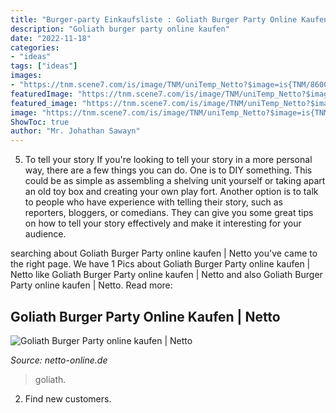 ```yaml
---
title: "Burger-party Einkaufsliste : Goliath Burger Party Online Kaufen"
description: "Goliath burger party online kaufen"
date: "2022-11-18"
categories:
- "ideas"
tags: ["ideas"]
images:
- "https://tnm.scene7.com/is/image/TNM/uniTemp_Netto?$image=is{TNM/8600337500_60437670_set}&amp;op_usm=1.1,0.5,1,0&amp;wid=650&amp;hei=650&amp;resmode=sharp2&amp;$ausverkauft=0&amp;$speditionskostenfrei=0&amp;defaultImage=TNM/fallback_NettoDE"
featuredImage: "https://tnm.scene7.com/is/image/TNM/uniTemp_Netto?$image=is{TNM/8600337500_60437670_set}&amp;op_usm=1.1,0.5,1,0&amp;wid=650&amp;hei=650&amp;resmode=sharp2&amp;$ausverkauft=0&amp;$speditionskostenfrei=0&amp;defaultImage=TNM/fallback_NettoDE"
featured_image: "https://tnm.scene7.com/is/image/TNM/uniTemp_Netto?$image=is{TNM/8600337500_60437670_set}&amp;op_usm=1.1,0.5,1,0&amp;wid=650&amp;hei=650&amp;resmode=sharp2&amp;$ausverkauft=0&amp;$speditionskostenfrei=0&amp;defaultImage=TNM/fallback_NettoDE"
image: "https://tnm.scene7.com/is/image/TNM/uniTemp_Netto?$image=is{TNM/8600337500_60437670_set}&amp;op_usm=1.1,0.5,1,0&amp;wid=650&amp;hei=650&amp;resmode=sharp2&amp;$ausverkauft=0&amp;$speditionskostenfrei=0&amp;defaultImage=TNM/fallback_NettoDE"
ShowToc: true
author: "Mr. Johathan Sawayn"
---
```



5. To tell your story
If you're looking to tell your story in a more personal way, there are a few things you can do. One is to DIY something. This could be as simple as assembling a shelving unit yourself or taking apart an old toy box and creating your own play fort. Another option is to talk to people who have experience with telling their story, such as reporters, bloggers, or comedians. They can give you some great tips on how to tell your story effectively and make it interesting for your audience.

	

		
searching about Goliath Burger Party online kaufen | Netto you've came to the right page. We have 1 Pics about Goliath Burger Party online kaufen | Netto like Goliath Burger Party online kaufen | Netto and also Goliath Burger Party online kaufen | Netto. Read more:
		
    
## Goliath Burger Party Online Kaufen | Netto

<img loading=lazy src="https://tnm.scene7.com/is/image/TNM/uniTemp_Netto?$image=isTNM/8600337500_60437670_set&amp;op_usm=1.1,0.5,1,0&amp;wid=650&amp;hei=650&amp;resmode=sharp2&amp;$ausverkauft=0&amp;$speditionskostenfrei=0&amp;defaultImage=TNM/fallback_NettoDE" onerror="this.onerror=null;this.src='https://tse3.mm.bing.net/th?id=OIP.tRKRky6-xCEI2z62Jk1KrQHaHa&amp;pid=15.1';" alt="Goliath Burger Party online kaufen | Netto">

_Source: netto-online.de_

>goliath. 

	

2. Find new customers.

